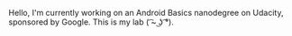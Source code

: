 Hello, I'm currently working on an Android Basics nanodegree on Udacity, sponsored by Google. This is my lab ( ͡~ ͜ʖ ͡°).
